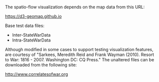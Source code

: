 The spatio-flow visualization depends on the map data from this URL:

https://d3-geomap.github.io

Base test data files:
 - Inter-StateWarData
 - Intra-StateWarData

 Although modified in some cases to support testing visualization features,
 are courtesy of "Sarkees, Meredith Reid and Frank Wayman (2010). Resort to
 War: 1816 - 2007. Washington DC: CQ Press." The unaltered files can be
 downloaded from the following site:

 http://www.correlatesofwar.org
